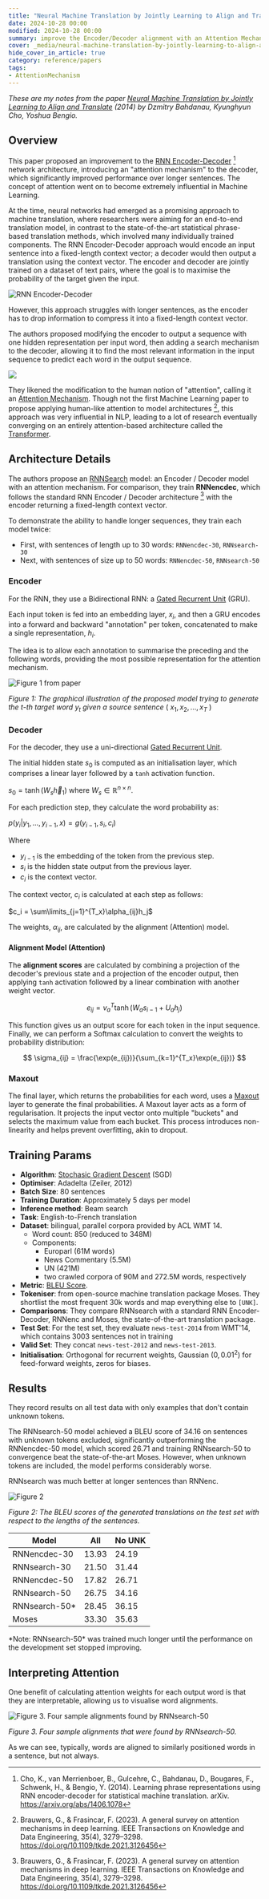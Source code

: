 ```yaml
---
title: "Neural Machine Translation by Jointly Learning to Align and Translate (Sep 2014)"
date: 2024-10-28 00:00
modified: 2024-10-28 00:00
summary: improve the Encoder/Decoder alignment with an Attention Mechanism
cover: _media/neural-machine-translation-by-jointly-learning-to-align-and-translate-sep-2014-fig-1.png
hide_cover_in_article: true
category: reference/papers
tags:
- AttentionMechanism
---
```


*These are my notes from the paper [Neural Machine Translation by Jointly Learning to Align and Translate](https://arxiv.org/abs/1409.0473) (2014) by Dzmitry Bahdanau, Kyunghyun Cho, Yoshua Bengio.*

## Overview

This paper proposed an improvement to the [RNN Encoder-Decoder](../../permanent/rnn-encoder-decoder.md) [^1] network architecture, introducing an "attention mechanism" to the decoder, which significantly improved performance over longer sentences. The concept of attention went on to become extremely influential in Machine Learning.

At the time, neural networks had emerged as a promising approach to machine translation, where researchers were aiming for an end-to-end translation model, in contrast to the state-of-the-art statistical phrase-based translation methods, which involved many individually trained components. The RNN Encoder-Decoder approach would encode an input sentence into a fixed-length context vector; a decoder would then output a translation using the context vector. The encoder and decoder are jointly trained on a dataset of text pairs, where the goal is to maximise the probability of the target given the input.

![RNN Encoder-Decoder](../../_media/rnn-encoder-decoder.png)

However, this approach struggles with longer sentences, as the encoder has to drop information to compress it into a fixed-length context vector.

The authors proposed modifying the encoder to output a sequence with one hidden representation per input word, then adding a search mechanism to the decoder, allowing it to find the most relevant information in the input sequence to predict each word in the output sequence.

![](../../_media/rnn-encoder-decoder-with-attention.png)

They likened the modification to the human notion of "attention", calling it an [Attention Mechanism](../../permanent/attention-mechanism.md). Though not the first Machine Learning paper to propose applying human-like attention to model architectures [^2], this approach was very influential in NLP, leading to a lot of research eventually converging on an entirely attention-based architecture called the [Transformer](../../permanent/transformer.md).

## Architecture Details

The authors propose an [RNNSearch](../../permanent/rnnsearch.md) model: an Encoder / Decoder model with an attention mechanism. For comparison, they train **RNNencdec**, which follows the standard RNN Encoder / Decoder architecture [^2] with the encoder returning a fixed-length context vector.

To demonstrate the ability to handle longer sequences, they train each model twice:

* First, with sentences of length up to 30 words: `RNNencdec-30`, `RNNsearch-30`
* Next, with sentences of size up to 50 words: `RNNencdec-50`, `RNNsearch-50`

### Encoder

For the RNN, they use a Bidirectional RNN: a [Gated Recurrent Unit](../../permanent/gated-recurrent-unit.md) (GRU).

Each input token is fed into an embedding layer, $x_i$, and then a GRU encodes into a forward and backward "annotation" per token, concatenated to make a single representation, $h_i$.

The idea is to allow each annotation to summarise the preceding and the following words, providing the most possible representation for the attention mechanism.

![Figure 1 from paper](../../_media/neural-machine-translation-by-jointly-learning-to-align-and-translate-sep-2014-fig-1.png)

*Figure 1: The graphical illustration of the proposed model trying to generate the t-th target word $y_t$ given a source sentence* ( $x_1, x_2, \ldots, x_T$ )

### Decoder

For the decoder, they use a uni-directional [Gated Recurrent Unit](../../permanent/gated-recurrent-unit.md).

The initial hidden state $s_0$ is computed as an initialisation layer, which comprises a linear layer followed by a `tanh` activation function.

$s_0 = \tanh \left( W_s \overleftarrow{h}_1 \right)$ where $W_s \in \mathbb{R}^{n \times n}$.

For each prediction step, they calculate the word probability as:

$p(y_i|y_1, \ldots, y_{i−1}, x) = g(y_{i−1}, s_i, c_i)$

Where

* $y_{i-1}$ is the embedding of the token from the previous step.
* $s_i$ is the hidden state output from the previous layer.
* $c_i$ is the context vector.

The context vector, $c_i$ is calculated at each step as follows:

$c_i = \sum\limits_{j=1}^{T_x}\alpha_{ij}h_j$

The weights, $\alpha_{ij}$, are calculated by the alignment (Attention) model.

#### Alignment Model (Attention)

The **alignment scores** are calculated by combining a projection of the decoder's previous state and a projection of the encoder output, then applying `tanh` activation followed by a linear combination with another weight vector.

$$
e_{ij} = v_a^{T} \tanh(W_as_{i-1} + U_{a}h_{j})
$$

This function gives us an output score for each token in the input sequence. Finally, we can perform a Softmax calculation to convert the weights to probability distribution:

$$
\sigma_{ij} = \frac{\exp(e_{ij})}{\sum_{k=1}^{T_x}\exp(e_{ij})}
$$

### Maxout

The final layer, which returns the probabilities for each word, uses a [Maxout](../../permanent/maxout.md) layer to generate the final probabilities. A Maxout layer acts as a form of regularisation. It projects the input vector onto multiple "buckets" and selects the maximum value from each bucket. This process introduces non-linearity and helps prevent overfitting, akin to dropout.

## Training Params

* **Algorithm**: [Stochasic Gradient Descent](../../permanent/stochasic-gradient-descent.md) (SGD)
* **Optimiser**: Adadelta (Zeiler, 2012)
* **Batch Size**: 80 sentences
* **Training Duration**: Approximately 5 days per model
* **Inference method**: Beam search
* **Task**: English-to-French translation
* **Dataset**: bilingual, parallel corpora provided by ACL WMT 14.
    * Word count: 850 (reduced to 348M)
    * Components:
        * Europarl (61M words)
        * News Commentary (5.5M)
        * UN (421M)
        * two crawled corpora of 90M and 272.5M words, respectively
* **Metric**: [BLEU Score](../../permanent/bleu-score.md).
* **Tokeniser**: from open-source machine translation package Moses. They shortlist the most frequent 30k words and map everything else to `[UNK]`.
* **Comparisons**: They compare RNNsearch with a standard RNN Encoder-Decoder, RNNenc and Moses, the state-of-the-art translation package.
* **Test Set**: For the test set, they evaluate `news-test-2014` from WMT'14, which contains 3003 sentences not in training
* **Valid Set**: They concat `news-test-2012` and `news-test-2013`.
* **Initialisation**: Orthogonal for recurrent weights, Gaussian ($0, 0.01^2$) for feed-forward weights, zeros for biases.

## Results

They record results on all test data with only examples that don't contain unknown tokens.

The RNNsearch-50 model achieved a BLEU score of 34.16 on sentences with unknown tokens excluded, significantly outperforming the RNNencdec-50 model, which scored 26.71 and training RNNsearch-50 to convergence beat the state-of-the-art Moses. However, when unknown tokens are included, the model performs considerably worse.

RNNsearch was much better at longer sentences than RNNenc.

![Figure 2](../../_media/neural-machine-translation-by-jointly-learning-to-align-and-translate-sep-2014-fig-2.png)

*Figure 2: The BLEU scores of the generated translations on the test set with respect to the lengths of the sentences.*

<table class="table-border">
  <thead>
    <tr>
      <th>Model</th>
      <th>All</th>
      <th>No UNK</th>
    </tr>
  </thead>
  <tbody>
    <tr>
      <td>RNNencdec-30</td>
      <td>13.93</td>
      <td>24.19</td>
    </tr>
    <tr>
      <td>RNNsearch-30</td>
      <td>21.50</td>
      <td>31.44</td>
    </tr>
    <tr>
      <td>RNNencdec-50</td>
      <td>17.82</td>
      <td>26.71</td>
    </tr>
    <tr>
      <td>RNNsearch-50</td>
      <td>26.75</td>
      <td>34.16</td>
    </tr>
    <tr>
      <td>RNNsearch-50*</td>
      <td>28.45</td>
      <td>36.15</td>
    </tr>
    <tr>
      <td>Moses</td>
      <td>33.30</td>
      <td>35.63</td>
    </tr>
  </tbody>
</table>

*Note: RNNsearch-50\* was trained much longer until the performance on the development set stopped improving.

## Interpreting Attention

One benefit of calculating attention weights for each output word is that they are interpretable, allowing us to visualise word alignments.

![Figure 3. Four sample alignments found by RNNsearch-50](../../_media/neural-machine-translation-by-jointly-learning-to-align-and-translate-sep-2014-fig-3.png)

*Figure 3. Four sample alignments that were found by RNNsearch-50.*

As we can see, typically, words are aligned to similarly positioned words in a sentence, but not always.

[^1]: Cho, K., van Merrienboer, B., Gulcehre, C., Bahdanau, D., Bougares, F., Schwenk, H., & Bengio, Y. (2014). Learning phrase representations using RNN encoder-decoder for statistical machine translation. arXiv. https://arxiv.org/abs/1406.1078
[^2]: Brauwers, G., & Frasincar, F. (2023). A general survey on attention mechanisms in deep learning. IEEE Transactions on Knowledge and Data Engineering, 35(4), 3279–3298. https://doi.org/10.1109/tkde.2021.3126456
